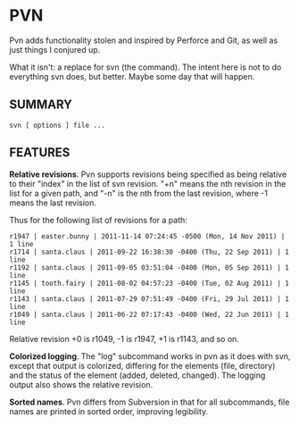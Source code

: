 PVN
===

Pvn adds functionality stolen and inspired by Perforce and Git, as well as just
things I conjured up.

What it isn't: a replace for svn (the command). The intent here is not to do
everything svn does, but better. Maybe some day that will happen.

SUMMARY
-------

    svn [ options ] file ...

FEATURES
--------

**Relative revisions**. Pvn supports revisions being specified as being relative
to their "index" in the list of svn revision. "+n" means the nth revision in
the list for a given path, and "-n" is the nth from the last revision, where
-1 means the last revision.

Thus for the following list of revisions for a path:

    r1947 | easter.bunny | 2011-11-14 07:24:45 -0500 (Mon, 14 Nov 2011) | 1 line
    r1714 | santa.claus | 2011-09-22 16:38:30 -0400 (Thu, 22 Sep 2011) | 1 line
    r1192 | santa.claus | 2011-09-05 03:51:04 -0400 (Mon, 05 Sep 2011) | 1 line
    r1145 | tooth.fairy | 2011-08-02 04:57:23 -0400 (Tue, 02 Aug 2011) | 1 line
    r1143 | santa.claus | 2011-07-29 07:51:49 -0400 (Fri, 29 Jul 2011) | 1 line
    r1049 | santa.claus | 2011-06-22 07:17:43 -0400 (Wed, 22 Jun 2011) | 1 line

Relative revision +0 is r1049, -1 is r1947, +1 is r1143, and so on.

**Colorized logging**. The "log" subcommand works in pvn as it does with svn,
except that output is colorized, differing for the elements (file, directory) and
the status of the element (added, deleted, changed). The logging output also
shows the relative revision.

**Sorted names**. Pvn differs from Subversion in that for all subcommands, file names
are printed in sorted order, improving legibility.


